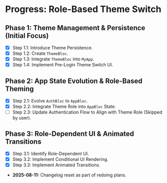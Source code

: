 # Progress: Role-Based Theme Switch

## Phase 1: Theme Management & Persistence (Initial Focus)
- [x] Step 1.1: Introduce Theme Persistence.
- [x] Step 1.2: Create `ThemeBloc`.
- [x] Step 1.3: Integrate `ThemeBloc` into `MyApp`.
- [x] Step 1.4: Implement Pre-Login Theme Switch UI.

## Phase 2: App State Evolution & Role-Based Theming
- [x] Step 2.1: Evolve `AuthBloc` to `AppBloc`.
- [x] Step 2.2: Integrate Theme Role into `AppBloc` State.
- [ ] Step 2.3: Update Authentication Flow to Align with Theme Role (Skipped by user).

## Phase 3: Role-Dependent UI & Animated Transitions
- [x] Step 3.1: Identify Role-Dependent UI.
- [x] Step 3.2: Implement Conditional UI Rendering.
- [x] Step 3.3: Implement Animated Transitions.

*   **2025-08-11:** Changelog reset as part of redoing plans.